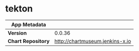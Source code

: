 # tekton

|App Metadata||
|---|---|
| **Version** | 0.0.36 |
| **Chart Repository** | http://chartmuseum.jenkins-x.io |
